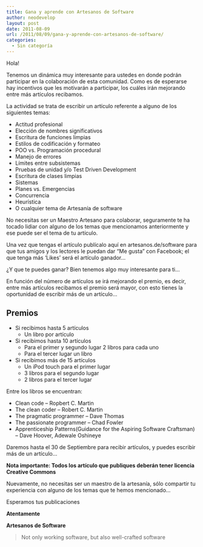 ```yaml
---
title: Gana y aprende con Artesanos de Software
author: neodevelop
layout: post
date: 2011-08-09
url: /2011/08/09/gana-y-aprende-con-artesanos-de-software/
categories:
  - Sin categoría
---
```

<!--- 

  <img src="http://d3.proxy05.twitpic.com/photos/large/363582128.jpg" alt="" width="600" height="449" />
--> 

Hola!

Tenemos un dinámica muy interesante para ustedes en donde podrán participar en la colaboración de esta comunidad. Como es de esperarse hay incentivos que les motivarán a participar, los cuáles irán mejorando entre más artículos recibamos.

La actividad se trata de escribir un artículo referente a alguno de los siguientes temas:

- Actitud profesional
- Elección de nombres significativos
- Escritura de funciones limpias
- Estilos de codificación y formateo
- POO vs. Programación procedural
- Manejo de errores
- Límites entre subsistemas
- Pruebas de unidad y/o Test Driven Development
- Escritura de clases limpias
- Sistemas
- Planes vs. Emergencias
- Concurrencia
- Heurística
- O cualquier tema de Artesanía de software

No necesitas ser un Maestro Artesano para colaborar, seguramente te ha tocado lidiar con alguno de los temas que mencionamos anteriormente y ese puede ser el tema de tu artículo.

Una vez que tengas el artículo publícalo aquí en artesanos.de/software para que tus amigos y los lectores le puedan dar &#8220;Me gusta&#8221; con Facebook; el que tenga más &#8216;Likes&#8217; será el artículo ganador&#8230;

¿Y que te puedes ganar? Bien tenemos algo muy interesante para ti&#8230;

En función del número de artículos se irá mejorando el premio, es decir, entre más artículos recibamos el premio será mayor, con esto tienes la oportunidad de escribir más de un artículo&#8230;

## Premios

- Si recibimos hasta 5 artículos
  - Un libro por artículo
- Si recibimos hasta 10 artículos
  - Para el primer y segundo lugar 2 libros para cada uno
  - Para el tercer lugar un libro
- Si recibimos más de 15 artículos
  - Un iPod touch para el primer lugar
  - 3 libros para el segundo lugar
  - 2 libros para el tercer lugar


Entre los libros se encuentran:

- Clean code &#8211; Ropbert C. Martin
- The clean coder &#8211; Robert C. Martin
- The pragmatic programmer &#8211; Dave Thomas
- The passionate programmer &#8211; Chad Fowler
- Apprenticeship Patterns(Guidance for the Aspiring Software Craftsman) &#8211; Dave Hoover, Adewale Oshineye

Daremos hasta el 30 de Septiembre para recibir artículos, y puedes escribir más de un artículo&#8230;

__Nota importante: Todos los artículo que publiques deberán tener licencia Creative Commons__

Nuevamente, no necesitas ser un maestro de la artesanía, sólo compartir tu experiencia con alguno de los temas que te hemos mencionado&#8230;

Esperamos tus publicaciones

__Atentamente__

__Artesanos de Software__

> Not only working software, but also well-crafted software